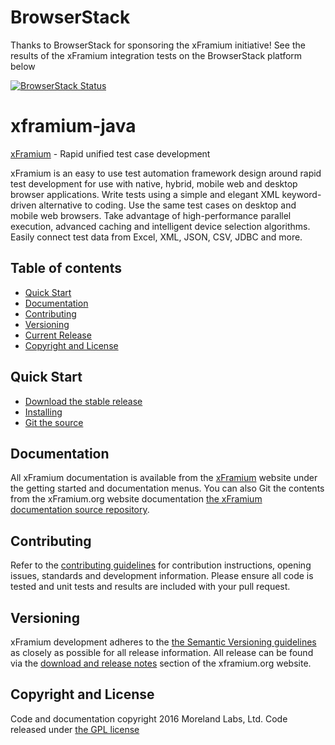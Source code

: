 # BrowserStack
Thanks to BrowserStack for sponsoring the xFramium initiative!  See the results of the xFramium integration tests on the BrowserStack platform below

[![BrowserStack Status](https://www.browserstack.com/automate/badge.svg?badge_key=SHZaV3BGaXl3OWJRVVVOUld2YVF2VzNWcGxteVF1dm8rdUpVVERzbm5oST0tLWpmZlAzeVEzMkY2UDlqMXhTOGNhM3c9PQ==--5adfa07b72b025b5170c5a2b48ac3b1189ae7bb8)](https://www.browserstack.com/automate/public-build/SHZaV3BGaXl3OWJRVVVOUld2YVF2VzNWcGxteVF1dm8rdUpVVERzbm5oST0tLWpmZlAzeVEzMkY2UDlqMXhTOGNhM3c9PQ==--5adfa07b72b025b5170c5a2b48ac3b1189ae7bb8)

# xframium-java
[xFramium](http://www.xframium.org) - Rapid unified test case development

xFramium is an easy to use test automation framework design around rapid test development for use with native, hybrid, mobile web and desktop browser applications.  Write tests using a simple and elegant XML keyword-driven alternative to coding. Use the same test cases on desktop and mobile web browsers. Take advantage of high-performance parallel execution, advanced caching and intelligent device selection algorithms. Easily connect test data from Excel, XML, JSON, CSV, JDBC and more.

## Table of contents

* [Quick Start](#quick-start)
* [Documentation](#documentation)
* [Contributing](#contributing)
* [Versioning](#versioning)
* [Current Release](#current-release)
* [Copyright and License](#copyright-and-license)

## Quick Start
* [Download the stable release](http://www.xframium.org/repository/org/xframium/xframium-java/1.0.1/xframium-java-1.0.1.jar)
* [Installing](http://xframium.org/installation.html)
* [Git the source](https://github.com/xframium/xframium-java)

## Documentation
All xFramium documentation is available from the [xFramium](http://www.xframium.org) website under the getting started and documentation menus.  You can also Git the contents from the xFramium.org website documentation [the xFramium documentation source repository](https://github.com/xframium/xframium-documentation).

## Contributing
Refer to the [contributing guidelines](https://github.com/xframium/xframium-java/blob/master/CONTRIBUTING.md) for contribution instructions, opening issues, standards and development information.  Please ensure all code is tested and unit tests and results are included with your pull request.

## Versioning
xFramium development adheres to the [the Semantic Versioning guidelines](http://semver.org/) as closely as possible for all release information.  All release can be found via the [download and release notes](http://xframium.org/download.html#rn) section of the xframium.org website.

## Copyright and License

Code and documentation copyright 2016 Moreland Labs, Ltd.  Code released under [the GPL license](https://github.com/xframium/xframium-java/blod/master/LICENSE)


